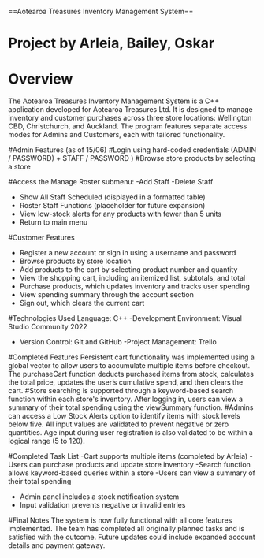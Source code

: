 
==Aotearoa Treasures Inventory Management System==
# Project by Arleia, Bailey, Oskar

# Overview
The Aotearoa Treasures Inventory Management System is a C++ application developed for Aotearoa Treasures Ltd. It is designed to manage inventory and customer purchases across three store locations: Wellington CBD, Christchurch, and Auckland. The program features separate access modes for Admins and Customers, each with tailored functionality.

#Admin Features (as of 15/06)
#Login using hard-coded credentials (ADMIN / PASSWORD) + STAFF / PASSWORD )
#Browse store products by selecting a store

#Access the Manage Roster submenu:
-Add Staff
-Delete Staff
- Show All Staff Scheduled (displayed in a formatted table)
- Roster Staff Functions (placeholder for future expansion)
- View low-stock alerts for any products with fewer than 5 units
- Return to main menu

#Customer Features 
- Register a new account or sign in using a username and password
- Browse products by store location
- Add products to the cart by selecting product number and quantity
- View the shopping cart, including an itemized list, subtotals, and total
- Purchase products, which updates inventory and tracks user spending
- View spending summary through the account section
- Sign out, which clears the current cart

#Technologies Used
Language: C++
-Development Environment: Visual Studio Community 2022
- Version Control: Git and GitHub
-Project Management: Trello

#Completed Features
Persistent cart functionality was implemented using a global vector to allow users to accumulate multiple items before checkout. The purchaseCart function deducts purchased items from stock, calculates the total price, updates the user’s cumulative spend, and then clears the cart.
#Store searching is supported through a keyword-based search function within each store's inventory. After logging in, users can view a summary of their total spending using the viewSummary function.
#Admins can access a Low Stock Alerts option to identify items with stock levels below five. All input values are validated to prevent negative or zero quantities. Age input during user registration is also validated to be within a logical range (5 to 120).

#Completed Task List
-Cart supports multiple items (completed by Arleia)
-Users can purchase products and update store inventory
-Search function allows keyword-based queries within a store
-Users can view a summary of their total spending
- Admin panel includes a stock notification system
- Input validation prevents negative or invalid entries

#Final Notes
The system is now fully functional with all core features implemented. The team has completed all originally planned tasks and is satisfied with the outcome. Future updates could include expanded account details and payment gateway.


